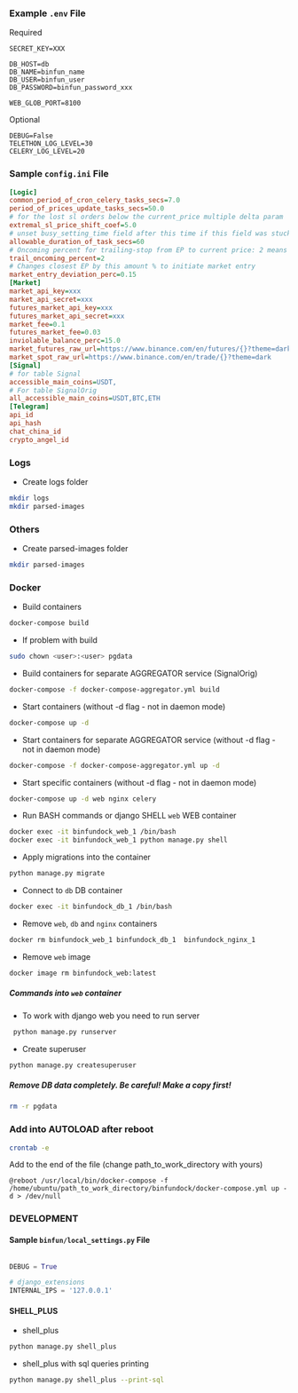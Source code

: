 ### Example `.env` File
Required
```dotenv
SECRET_KEY=XXX

DB_HOST=db
DB_NAME=binfun_name
DB_USER=binfun_user
DB_PASSWORD=binfun_password_xxx

WEB_GLOB_PORT=8100
```
Optional
```dotenv
DEBUG=False
TELETHON_LOG_LEVEL=30
CELERY_LOG_LEVEL=20
```

### Sample `config.ini` File

```ini
[Logic]
common_period_of_cron_celery_tasks_secs=7.0
period_of_prices_update_tasks_secs=50.0
# for the lost sl orders below the current_price multiple delta param
extremal_sl_price_shift_coef=5.0
# unset busy_setting_time field after this time if this field was stuck
allowable_duration_of_task_secs=60
# Oncoming percent for trailing-stop from EP to current price: 2 means 50%, 3.7 means 76.92%
trail_oncoming_percent=2
# Changes closest EP by this amount % to initiate market entry
market_entry_deviation_perc=0.15
[Market]
market_api_key=xxx
market_api_secret=xxx
futures_market_api_key=xxx
futures_market_api_secret=xxx
market_fee=0.1
futures_market_fee=0.03
inviolable_balance_perc=15.0
market_futures_raw_url=https://www.binance.com/en/futures/{}?theme=dark
market_spot_raw_url=https://www.binance.com/en/trade/{}?theme=dark
[Signal]
# for table Signal
accessible_main_coins=USDT,
# For table SignalOrig
all_accessible_main_coins=USDT,BTC,ETH
[Telegram]
api_id
api_hash
chat_china_id
crypto_angel_id
```

### Logs

- Create logs folder
```bash
mkdir logs
mkdir parsed-images
```

### Others

- Create parsed-images folder
```bash
mkdir parsed-images
```

### Docker 

- Build containers
```bash
docker-compose build
```
- If problem with build
```bash
sudo chown <user>:<user> pgdata
```

- Build containers for separate AGGREGATOR service (SignalOrig)
```bash
docker-compose -f docker-compose-aggregator.yml build
```

- Start containers (without -d flag - not in daemon mode)
```bash
docker-compose up -d
```

- Start containers for separate AGGREGATOR service (without -d flag - not in daemon mode)
```bash
docker-compose -f docker-compose-aggregator.yml up -d
```

- Start specific containers (without -d flag - not in daemon mode)
```bash
docker-compose up -d web nginx celery
```

- Run BASH commands or django SHELL `web` WEB container
```bash
docker exec -it binfundock_web_1 /bin/bash
docker exec -it binfundock_web_1 python manage.py shell
```

- Apply migrations into the container
```bash
python manage.py migrate
```

- Connect to `db` DB container
```bash
docker exec -it binfundock_db_1 /bin/bash
```

- Remove `web`, `db` and `nginx` containers
```bash
docker rm binfundock_web_1 binfundock_db_1  binfundock_nginx_1
```

- Remove `web` image
```bash
docker image rm binfundock_web:latest
```


##### Commands into `web` container

- To work with django web you need to run server 
```bash
 python manage.py runserver
```

- Create superuser
```bash
python manage.py createsuperuser
```

##### Remove DB data completely. Be careful! Make a copy first! 
```bash
rm -r pgdata
```

### Add into AUTOLOAD after reboot
```bash
crontab -e
```
Add to the end of the file (change path_to_work_directory with yours)
```
@reboot /usr/local/bin/docker-compose -f /home/ubuntu/path_to_work_directory/binfundock/docker-compose.yml up -d > /dev/null
```


### DEVELOPMENT
#### Sample `binfun/local_settings.py` File

```python

DEBUG = True

# django_extensions
INTERNAL_IPS = '127.0.0.1'

```
#### SHELL_PLUS

- shell_plus
```bash
python manage.py shell_plus
```

- shell_plus with sql queries printing
```bash
python manage.py shell_plus --print-sql
```
